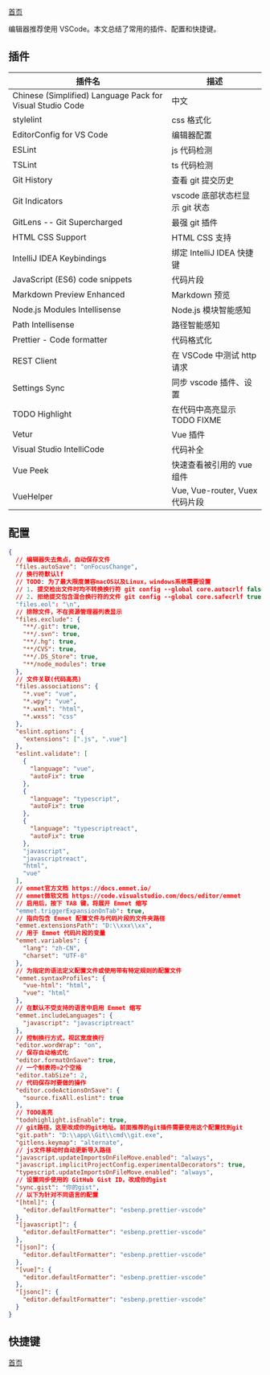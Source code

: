 [首页](./README.md)

编辑器推荐使用 VSCode。本文总结了常用的插件、配置和快捷键。

## 插件

| 插件名                                                    | 描述                           |
| --------------------------------------------------------- | ------------------------------ |
| Chinese (Simplified) Language Pack for Visual Studio Code | 中文                           |
| stylelint                                                 | css 格式化                     |
| EditorConfig for VS Code                                  | 编辑器配置                     |
| ESLint                                                    | js 代码检测                    |
| TSLint                                                    | ts 代码检测                    |
| Git History                                               | 查看 git 提交历史              |
| Git Indicators                                            | vscode 底部状态栏显示 git 状态 |
| GitLens -- Git Supercharged                               | 最强 git 插件                  |
| HTML CSS Support                                          | HTML CSS 支持                  |
| IntelliJ IDEA Keybindings                                 | 绑定 IntelliJ IDEA 快捷键      |
| JavaScript (ES6) code snippets                            | 代码片段                       |
| Markdown Preview Enhanced                                 | Markdown 预览                  |
| Node.js Modules Intellisense                              | Node.js 模块智能感知           |
| Path Intellisense                                         | 路径智能感知                   |
| Prettier - Code formatter                                 | 代码格式化                     |
| REST Client                                               | 在 VSCode 中测试 http 请求     |
| Settings Sync                                             | 同步 vscode 插件、设置         |
| TODO Highlight                                            | 在代码中高亮显示 TODO FIXME    |
| Vetur                                                     | Vue 插件                       |
| Visual Studio IntelliCode                                 | 代码补全                       |
| Vue Peek                                                  | 快速查看被引用的 vue 组件      |
| VueHelper                                                 | Vue, Vue-router, Vuex 代码片段 |

## 配置

```json
{
  // 编辑器失去焦点，自动保存文件
  "files.autoSave": "onFocusChange",
  // 换行符默认lf
  // TODO: 为了最大限度兼容macOS以及Linux，windows系统需要设置
  // 1. 提交检出文件时均不转换换行符 git config --global core.autocrlf false
  // 2. 拒绝提交包含混合换行符的文件 git config --global core.safecrlf true
  "files.eol": "\n",
  // 排除文件，不在资源管理器列表显示
  "files.exclude": {
    "**/.git": true,
    "**/.svn": true,
    "**/.hg": true,
    "**/CVS": true,
    "**/.DS_Store": true,
    "**/node_modules": true
  },
  // 文件关联(代码高亮)
  "files.associations": {
    "*.vue": "vue",
    "*.wpy": "vue",
    "*.wxml": "html",
    "*.wxss": "css"
  },
  "eslint.options": {
    "extensions": [".js", ".vue"]
  },
  "eslint.validate": [
    {
      "language": "vue",
      "autoFix": true
    },
    {
      "language": "typescript",
      "autoFix": true
    },
    {
      "language": "typescriptreact",
      "autoFix": true
    },
    "javascript",
    "javascriptreact",
    "html",
    "vue"
  ],
  // emmet官方文档 https://docs.emmet.io/
  // emmet微软文档 https://code.visualstudio.com/docs/editor/emmet
  // 启用后，按下 TAB 键，将展开 Emmet 缩写
  "emmet.triggerExpansionOnTab": true,
  // 指向包含 Emmet 配置文件与代码片段的文件夹路径
  "emmet.extensionsPath": "D:\\xxx\\xx",
  // 用于 Emmet 代码片段的变量
  "emmet.variables": {
    "lang": "zh-CN",
    "charset": "UTF-8"
  },
  // 为指定的语法定义配置文件或使用带有特定规则的配置文件
  "emmet.syntaxProfiles": {
    "vue-html": "html",
    "vue": "html"
  },
  // 在默认不受支持的语言中启用 Emmet 缩写
  "emmet.includeLanguages": {
    "javascript": "javascriptreact"
  },
  // 控制换行方式，视区宽度换行
  "editor.wordWrap": "on",
  // 保存自动格式化
  "editor.formatOnSave": true,
  // 一个制表符=2个空格
  "editor.tabSize": 2,
  // 代码保存时要做的操作
  "editor.codeActionsOnSave": {
    "source.fixAll.eslint": true
  },
  // TODO高亮
  "todohighlight.isEnable": true,
  // git路径，这里改成你的git地址。前面推荐的git插件需要使用这个配置找到git
  "git.path": "D:\\app\\Git\\cmd\\git.exe",
  "gitlens.keymap": "alternate",
  // js文件移动时自动更新导入路径
  "javascript.updateImportsOnFileMove.enabled": "always",
  "javascript.implicitProjectConfig.experimentalDecorators": true,
  "typescript.updateImportsOnFileMove.enabled": "always",
  // 设置同步使用的 GitHub Gist ID，改成你的gist
  "sync.gist": "你的gist",
  // 以下为针对不同语言的配置
  "[html]": {
    "editor.defaultFormatter": "esbenp.prettier-vscode"
  },
  "[javascript]": {
    "editor.defaultFormatter": "esbenp.prettier-vscode"
  },
  "[json]": {
    "editor.defaultFormatter": "esbenp.prettier-vscode"
  },
  "[vue]": {
    "editor.defaultFormatter": "esbenp.prettier-vscode"
  },
  "[jsonc]": {
    "editor.defaultFormatter": "esbenp.prettier-vscode"
  }
}
```

## 快捷键

[首页](./README.md)
